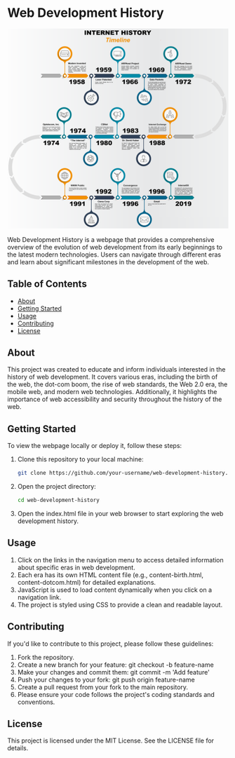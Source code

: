 # Web Development History

![Web Development History](screenshot.png)

Web Development History is a webpage that provides a comprehensive overview of the evolution of web development from its early beginnings to the latest modern technologies. Users can navigate through different eras and learn about significant milestones in the development of the web.

## Table of Contents
- [About](#about)
- [Getting Started](#getting-started)
- [Usage](#usage)
- [Contributing](#contributing)
- [License](#license)

## About

This project was created to educate and inform individuals interested in the history of web development. It covers various eras, including the birth of the web, the dot-com boom, the rise of web standards, the Web 2.0 era, the mobile web, and modern web technologies. Additionally, it highlights the importance of web accessibility and security throughout the history of the web.

## Getting Started

To view the webpage locally or deploy it, follow these steps:

1. Clone this repository to your local machine:

   ```bash
   git clone https://github.com/your-username/web-development-history.git

2. Open the project directory:
   ```bash
   cd web-development-history

3. Open the index.html file in your web browser to start exploring the web development history.

## Usage

1. Click on the links in the navigation menu to access detailed information about specific eras in web development.
2. Each era has its own HTML content file (e.g., content-birth.html, content-dotcom.html) for detailed explanations.
3. JavaScript is used to load content dynamically when you click on a navigation link.
4. The project is styled using CSS to provide a clean and readable layout.

## Contributing

If you'd like to contribute to this project, please follow these guidelines:

1. Fork the repository.
2. Create a new branch for your feature: git checkout -b feature-name
3. Make your changes and commit them: git commit -m 'Add feature'
4. Push your changes to your fork: git push origin feature-name
5. Create a pull request from your fork to the main repository.
6. Please ensure your code follows the project's coding standards and conventions.

## License
This project is licensed under the MIT License. See the LICENSE file for details.

